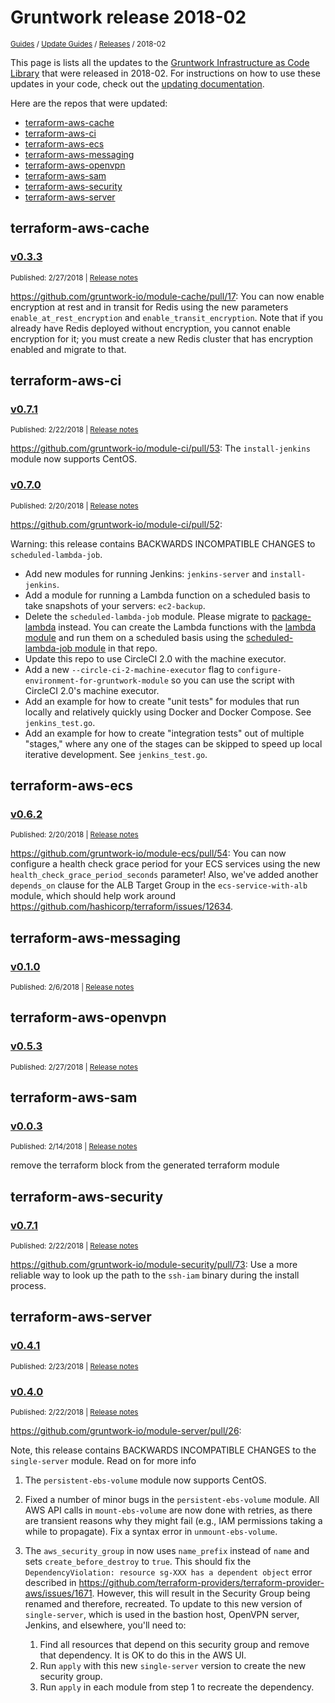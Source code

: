 
# Gruntwork release 2018-02

<p style={{marginTop: "-25px"}}><small><a href="/guides">Guides</a> / <a href="/guides/stay-up-to-date">Update Guides</a> / <a href="/guides/stay-up-to-date/releases">Releases</a> / 2018-02</small></p>

This page is lists all the updates to the [Gruntwork Infrastructure as Code 
Library](https://gruntwork.io/infrastructure-as-code-library/) that were released in 2018-02. For instructions 
on how to use these updates in your code, check out the [updating 
documentation](/guides/working-with-code/using-modules#updating).

Here are the repos that were updated:

- [terraform-aws-cache](#terraform-aws-cache)
- [terraform-aws-ci](#terraform-aws-ci)
- [terraform-aws-ecs](#terraform-aws-ecs)
- [terraform-aws-messaging](#terraform-aws-messaging)
- [terraform-aws-openvpn](#terraform-aws-openvpn)
- [terraform-aws-sam](#terraform-aws-sam)
- [terraform-aws-security](#terraform-aws-security)
- [terraform-aws-server](#terraform-aws-server)


## terraform-aws-cache


### [v0.3.3](https://github.com/gruntwork-io/terraform-aws-cache/releases/tag/v0.3.3)

<p style={{marginTop: "-20px", marginBottom: "10px"}}>
  <small>Published: 2/27/2018 | <a href="https://github.com/gruntwork-io/terraform-aws-cache/releases/tag/v0.3.3">Release notes</a></small>
</p>

<div style={{"overflow":"hidden","textOverflow":"ellipsis","display":"-webkit-box","WebkitLineClamp":10,"lineClamp":10,"WebkitBoxOrient":"vertical"}}>

  https://github.com/gruntwork-io/module-cache/pull/17: You can now enable encryption at rest and in transit for Redis using the new parameters `enable_at_rest_encryption` and `enable_transit_encryption`. Note that if you already have Redis deployed without encryption, you cannot enable encryption for it; you must create a new Redis cluster that has encryption enabled and migrate to that.

</div>



## terraform-aws-ci


### [v0.7.1](https://github.com/gruntwork-io/terraform-aws-ci/releases/tag/v0.7.1)

<p style={{marginTop: "-20px", marginBottom: "10px"}}>
  <small>Published: 2/22/2018 | <a href="https://github.com/gruntwork-io/terraform-aws-ci/releases/tag/v0.7.1">Release notes</a></small>
</p>

<div style={{"overflow":"hidden","textOverflow":"ellipsis","display":"-webkit-box","WebkitLineClamp":10,"lineClamp":10,"WebkitBoxOrient":"vertical"}}>

  https://github.com/gruntwork-io/module-ci/pull/53: The `install-jenkins` module now supports CentOS.

</div>


### [v0.7.0](https://github.com/gruntwork-io/terraform-aws-ci/releases/tag/v0.7.0)

<p style={{marginTop: "-20px", marginBottom: "10px"}}>
  <small>Published: 2/20/2018 | <a href="https://github.com/gruntwork-io/terraform-aws-ci/releases/tag/v0.7.0">Release notes</a></small>
</p>

<div style={{"overflow":"hidden","textOverflow":"ellipsis","display":"-webkit-box","WebkitLineClamp":10,"lineClamp":10,"WebkitBoxOrient":"vertical"}}>

  https://github.com/gruntwork-io/module-ci/pull/52: 

Warning: this release contains BACKWARDS INCOMPATIBLE CHANGES to `scheduled-lambda-job`.

* Add new modules for running Jenkins: `jenkins-server` and `install-jenkins`.
* Add a module for running a Lambda function on a scheduled basis to take snapshots of your servers: `ec2-backup`.
* Delete the `scheduled-lambda-job` module. Please migrate to [package-lambda](https://github.com/gruntwork-io/package-lambda) instead. You can create the Lambda functions with the [lambda module](https://github.com/gruntwork-io/package-lambda/tree/master/modules/lambda) and run them on a scheduled basis using the [scheduled-lambda-job module](https://github.com/gruntwork-io/package-lambda/tree/master/modules/scheduled-lambda-job) in that repo.
* Update this repo to use CircleCI 2.0 with the machine executor.
* Add a new `--circle-ci-2-machine-executor` flag to `configure-environment-for-gruntwork-module` so you can use the script with CircleCI 2.0&apos;s machine executor.
* Add an example for how to create &quot;unit tests&quot; for modules that run locally and relatively quickly using Docker and Docker Compose. See `jenkins_test.go`.
* Add an example for how to create &quot;integration tests&quot; out of multiple &quot;stages,&quot; where any one of the stages can be skipped to speed up local iterative development.  See `jenkins_test.go`.

</div>



## terraform-aws-ecs


### [v0.6.2](https://github.com/gruntwork-io/terraform-aws-ecs/releases/tag/v0.6.2)

<p style={{marginTop: "-20px", marginBottom: "10px"}}>
  <small>Published: 2/20/2018 | <a href="https://github.com/gruntwork-io/terraform-aws-ecs/releases/tag/v0.6.2">Release notes</a></small>
</p>

<div style={{"overflow":"hidden","textOverflow":"ellipsis","display":"-webkit-box","WebkitLineClamp":10,"lineClamp":10,"WebkitBoxOrient":"vertical"}}>

  https://github.com/gruntwork-io/module-ecs/pull/54: You can now configure a health check grace period for your ECS services using the new `health_check_grace_period_seconds` parameter! Also, we&apos;ve added another `depends_on` clause for the ALB Target Group in the `ecs-service-with-alb` module, which should help work around https://github.com/hashicorp/terraform/issues/12634.

</div>



## terraform-aws-messaging


### [v0.1.0](https://github.com/gruntwork-io/terraform-aws-messaging/releases/tag/v0.1.0)

<p style={{marginTop: "-20px", marginBottom: "10px"}}>
  <small>Published: 2/6/2018 | <a href="https://github.com/gruntwork-io/terraform-aws-messaging/releases/tag/v0.1.0">Release notes</a></small>
</p>

<div style={{"overflow":"hidden","textOverflow":"ellipsis","display":"-webkit-box","WebkitLineClamp":10,"lineClamp":10,"WebkitBoxOrient":"vertical"}}>

  

</div>



## terraform-aws-openvpn


### [v0.5.3](https://github.com/gruntwork-io/terraform-aws-openvpn/releases/tag/v0.5.3)

<p style={{marginTop: "-20px", marginBottom: "10px"}}>
  <small>Published: 2/27/2018 | <a href="https://github.com/gruntwork-io/terraform-aws-openvpn/releases/tag/v0.5.3">Release notes</a></small>
</p>

<div style={{"overflow":"hidden","textOverflow":"ellipsis","display":"-webkit-box","WebkitLineClamp":10,"lineClamp":10,"WebkitBoxOrient":"vertical"}}>

  

</div>



## terraform-aws-sam


### [v0.0.3](https://github.com/gruntwork-io/terraform-aws-sam/releases/tag/v0.0.3)

<p style={{marginTop: "-20px", marginBottom: "10px"}}>
  <small>Published: 2/14/2018 | <a href="https://github.com/gruntwork-io/terraform-aws-sam/releases/tag/v0.0.3">Release notes</a></small>
</p>

<div style={{"overflow":"hidden","textOverflow":"ellipsis","display":"-webkit-box","WebkitLineClamp":10,"lineClamp":10,"WebkitBoxOrient":"vertical"}}>

  remove the terraform block from the generated terraform module

</div>



## terraform-aws-security


### [v0.7.1](https://github.com/gruntwork-io/terraform-aws-security/releases/tag/v0.7.1)

<p style={{marginTop: "-20px", marginBottom: "10px"}}>
  <small>Published: 2/22/2018 | <a href="https://github.com/gruntwork-io/terraform-aws-security/releases/tag/v0.7.1">Release notes</a></small>
</p>

<div style={{"overflow":"hidden","textOverflow":"ellipsis","display":"-webkit-box","WebkitLineClamp":10,"lineClamp":10,"WebkitBoxOrient":"vertical"}}>

  https://github.com/gruntwork-io/module-security/pull/73: Use a more reliable way to look up the path to the `ssh-iam` binary during the install process.

</div>



## terraform-aws-server


### [v0.4.1](https://github.com/gruntwork-io/terraform-aws-server/releases/tag/v0.4.1)

<p style={{marginTop: "-20px", marginBottom: "10px"}}>
  <small>Published: 2/23/2018 | <a href="https://github.com/gruntwork-io/terraform-aws-server/releases/tag/v0.4.1">Release notes</a></small>
</p>

<div style={{"overflow":"hidden","textOverflow":"ellipsis","display":"-webkit-box","WebkitLineClamp":10,"lineClamp":10,"WebkitBoxOrient":"vertical"}}>

  

</div>


### [v0.4.0](https://github.com/gruntwork-io/terraform-aws-server/releases/tag/v0.4.0)

<p style={{marginTop: "-20px", marginBottom: "10px"}}>
  <small>Published: 2/22/2018 | <a href="https://github.com/gruntwork-io/terraform-aws-server/releases/tag/v0.4.0">Release notes</a></small>
</p>

<div style={{"overflow":"hidden","textOverflow":"ellipsis","display":"-webkit-box","WebkitLineClamp":10,"lineClamp":10,"WebkitBoxOrient":"vertical"}}>

  https://github.com/gruntwork-io/module-server/pull/26:

Note, this release contains BACKWARDS INCOMPATIBLE CHANGES to the `single-server` module. Read on for more info

1. The `persistent-ebs-volume` module now supports CentOS.

1. Fixed a number of minor bugs in the `persistent-ebs-volume` module. All AWS API calls in `mount-ebs-volume` are now done with retries, as there are transient reasons why they might fail (e.g., IAM permissions taking a while to propagate). Fix a syntax error in `unmount-ebs-volume`.

1. The `aws_security_group` in now uses `name_prefix` instead of `name` and sets `create_before_destroy` to `true`. This should fix the `DependencyViolation: resource sg-XXX has a dependent object` error described in https://github.com/terraform-providers/terraform-provider-aws/issues/1671. However, this will result in the Security Group being renamed and therefore, recreated. To update to this new version of `single-server`, which is used in the bastion host, OpenVPN server, Jenkins, and elsewhere, you&apos;ll need to:
    1. Find all resources that depend on this security group and remove that dependency. It is OK to do this in the AWS UI.
    1. Run `apply` with this new `single-server` version to create the new security group.
    1. Run `apply` in each module from step 1 to recreate the dependency.

</div>




<!-- ##DOCS-SOURCER-START
{
  "sourcePlugin": "releases",
  "hash": "81f0ec519aced1abf80d1b739c4471f4"
}
##DOCS-SOURCER-END -->
